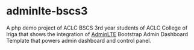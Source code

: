 # adminlte-bscs3

A php demo project of ACLC BSCS 3rd year students of ACLC College of Iriga that shows the integration of [AdminLTE](https://adminlte.io/) Bootstrap Admin Dashboard Template that powers admin dashboard and control panel.
